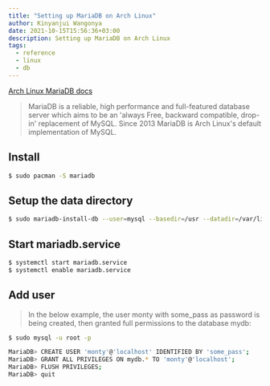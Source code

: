 ```yaml
---
title: "Setting up MariaDB on Arch Linux"
author: Kinyanjui Wangonya
date: 2021-10-15T15:56:36+03:00
description: Setting up MariaDB on Arch Linux
tags:
  - reference
  - linux
  - db
---
```


[Arch Linux MariaDB docs](https://wiki.archlinux.org/title/MariaDB)

> MariaDB is a reliable, high performance and full-featured database server which aims to be an 'always Free, backward compatible, drop-in' replacement of MySQL. Since 2013 MariaDB is Arch Linux's default implementation of MySQL.

## Install
```sh
$ sudo pacman -S mariadb
```

## Setup the data directory
```sh
$ sudo mariadb-install-db --user=mysql --basedir=/usr --datadir=/var/lib/mysql
```

## Start mariadb.service
```sh
$ systemctl start mariadb.service
$ systemctl enable mariadb.service
```

## Add user
> In the below example, the user monty with some_pass as password is being created, then granted full permissions to the database mydb:

```sh
$ sudo mysql -u root -p

MariaDB> CREATE USER 'monty'@'localhost' IDENTIFIED BY 'some_pass';
MariaDB> GRANT ALL PRIVILEGES ON mydb.* TO 'monty'@'localhost';
MariaDB> FLUSH PRIVILEGES;
MariaDB> quit
```
